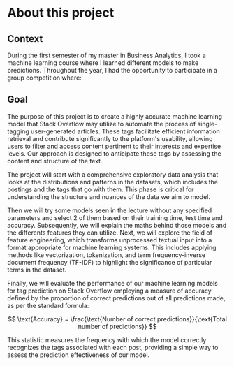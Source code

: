 # About this project

## Context
During the first semester of my master in Business Analytics, I took a machine learning course where I learned different models to make predictions. Throughout the year, I had the opportunity to participate in a group competition where:

## Goal 
The purpose of this project is to create a highly accurate machine learning model that Stack Overflow may utilize to automate the process of single-tagging user-generated articles.  These tags facilitate efficient information retrieval and contribute significantly to the platform's usability, allowing users to filter and access content pertinent to their interests and expertise levels. Our approach is designed to anticipate these tags by assessing the content and structure of the text.

The project will start with a comprehensive exploratory data analysis that looks at the distributions and patterns in the datasets, which includes the postings and the tags that go with them. This phase is critical for understanding the structure and nuances of the data we aim to model.

Then we will try some models seen in the lecture without any specified parameters and select 2 of them based on their training time, test time and accuracy. Subsequently, we will explain the maths behind those models and the differents features they can utilize. Next, we will explore the field of feature engineering, which transforms unprocessed textual input into a format appropriate for machine learning systems. This includes applying methods like vectorization, tokenization, and term frequency-inverse document frequency (TF-IDF) to highlight the significance of particular terms in the dataset.

Finally, we will evaluate the performance of our machine learning models for tag prediction on Stack Overflow employing a measure of accuracy defined by the proportion of correct predictions out of all predictions made, as per the standard formula:

$$
\text{Accuracy} = \frac{\text{Number of correct predictions}}{\text{Total number of predictions}}
$$



This statistic measures the frequency with which the model correctly recognizes the tags associated with each post, providing a simple way to assess the prediction effectiveness of our model.
